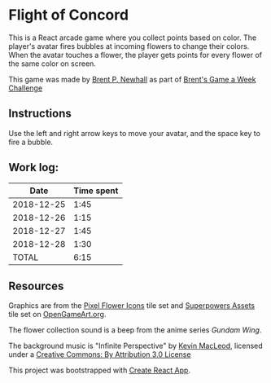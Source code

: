 # Flight of Concord

This is a React arcade game where you collect points based on color. The
player's avatar fires bubbles at incoming flowers to change their colors. When
the avatar touches a flower, the player gets points for every flower of the
same color on screen.

This game was made by [Brent P. Newhall](http://brentnewhall.com) as part of
[Brent's Game a Week Challenge](https://s3.amazonaws.com/brents-portfolio/index.html)

## Instructions

Use the left and right arrow keys to move your avatar, and the space key to
fire a bubble.

## Work log:

| Date | Time spent |
| ---- | ---------- |
| 2018-12-25 | 1:45 |
| 2018-12-26 | 1:15 |
| 2018-12-27 | 1:45 |
| 2018-12-28 | 1:30 |
| TOTAL      | 6:15 |

## Resources

Graphics are from the [Pixel Flower Icons](https://opengameart.org/content/pixel-flower-icons)
tile set and [Superpowers Assets](https://opengameart.org/content/superpowers-assets-various-2d)
tile set on [OpenGameArt.org](https://opengameart.org).

The flower collection sound is a beep from the anime series _Gundam Wing_.

The background music is "Infinite Perspective" by
[Kevin MacLeod](http://incompetech.com), licensed under a
[Creative Commons: By Attribution 3.0 License](http://creativecommons.org/licenses/by/3.0/)

This project was bootstrapped with
[Create React App](https://github.com/facebook/create-react-app).

